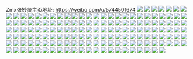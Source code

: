 Zmx张妙贤主页地址: https://weibo.com/u/5744501674 
![](https://wx4.sinaimg.cn/mw2000/006gLliOgy1h95vl4t8jaj32c0340npe.jpg) 
![](https://wx4.sinaimg.cn/mw2000/006gLliOgy1h95vl6zc18j32c0340u0y.jpg) 
![](https://wx4.sinaimg.cn/mw2000/006gLliOgy1h95vl9ale3j32c0340b2a.jpg) 
![](https://wx4.sinaimg.cn/mw2000/006gLliOgy1h95vlb1kuzj30uy1afqkg.jpg) 
![](https://wx4.sinaimg.cn/mw2000/006gLliOly1h8gdslbjjdj32c03407wj.jpg) 
![](https://wx4.sinaimg.cn/mw2000/006gLliOly1h8gdsj07erj32c03404qs.jpg) 
![](https://wx4.sinaimg.cn/mw2000/006gLliOly1h8gdspk5ndj32c0340hdu.jpg) 
![](https://wx4.sinaimg.cn/mw2000/006gLliOgy1h83vv22cpcj30rg10mq87.jpg) 
![](https://wx4.sinaimg.cn/mw2000/006gLliOgy1h83vv39bsej30sg0sgwld.jpg) 
![](https://wx4.sinaimg.cn/mw2000/006gLliOgy1h83vv1nue5j30qd0z510r.jpg) 
![](https://wx4.sinaimg.cn/mw2000/006gLliOgy1h83vv4nvebj30uc14gwpj.jpg) 
![](https://wx4.sinaimg.cn/mw2000/006gLliOgy1h82tz60ajvj326e2wke81.jpg) 
![](https://wx4.sinaimg.cn/mw2000/006gLliOgy1h82tz4yciyj32c033zx6p.jpg) 
![](https://wx4.sinaimg.cn/mw2000/006gLliOgy1h82tz71xmej32c0340e81.jpg) 
![](https://wx4.sinaimg.cn/mw2000/006gLliOgy1h82tza92k2j32c0340u0y.jpg) 
![](https://wx4.sinaimg.cn/mw2000/006gLliOly1h7pmbm0w91j30wi17cdv9.jpg) 
![](https://wx4.sinaimg.cn/mw2000/006gLliOly1h7pmbkdkzbj30ui14o185.jpg) 
![](https://wx4.sinaimg.cn/mw2000/006gLliOly1h7pmbl8rufj30ta132k49.jpg) 
![](https://wx4.sinaimg.cn/mw2000/006gLliOly1h7pmbjjgakj30u7149gzo.jpg) 
![](https://wx4.sinaimg.cn/mw2000/006gLliOgy1h7pluqmke0j32c0340hdu.jpg) 
![](https://wx4.sinaimg.cn/mw2000/006gLliOgy1h7pluse4y7j311d1dtnel.jpg) 
![](https://wx4.sinaimg.cn/mw2000/006gLliOgy1h7plur9oeqj30w216qqdt.jpg) 
![](https://wx4.sinaimg.cn/mw2000/006gLliOgy1h7pluordj5j30c60g80ts.jpg) 
![](https://wx4.sinaimg.cn/mw2000/006gLliOgy1h6x46g5sw2j31sc2ds4qp.jpg) 
![](https://wx4.sinaimg.cn/mw2000/006gLliOgy1h6x46hckj8j30wh1cqtg5.jpg) 
![](https://wx4.sinaimg.cn/mw2000/006gLliOgy1h6x46i1fvgj30wi0with4.jpg) 
![](https://wx4.sinaimg.cn/mw2000/006gLliOgy1h6x46ilbkcj313b13adod.jpg) 
![](https://wx4.sinaimg.cn/mw2000/006gLliOgy1h67lxufptxj31341g5nnq.jpg) 
![](https://wx4.sinaimg.cn/mw2000/006gLliOgy1h67lxxfb6cj30wi1cq413.jpg) 
![](https://wx4.sinaimg.cn/mw2000/006gLliOgy1h67lxt49svj31kb232hdt.jpg) 
![](https://wx4.sinaimg.cn/mw2000/006gLliOgy1h67lxyrtlaj31sc2ds7wh.jpg) 
![](https://wx4.sinaimg.cn/mw2000/006gLliOgy1h640wjlembj31ba1r11iw.jpg) 
![](https://wx4.sinaimg.cn/mw2000/006gLliOgy1h640wkzdsmj31jl2244qp.jpg) 
![](https://wx4.sinaimg.cn/mw2000/006gLliOgy1h640wi90nkj31sc2dsqv5.jpg) 
![](https://wx4.sinaimg.cn/mw2000/006gLliOgy1h640wmv3yqj31sc2dsnpd.jpg) 
![](https://wx4.sinaimg.cn/mw2000/006gLliOgy1h5hocttlo1j31lf1lfh6l.jpg) 
![](https://wx4.sinaimg.cn/mw2000/006gLliOgy1h5hocrc5yzj307n07nt8z.jpg) 
![](https://wx4.sinaimg.cn/mw2000/006gLliOgy1h5hocsyui7j32c02c0qv5.jpg) 
![](https://wx4.sinaimg.cn/mw2000/006gLliOgy1h5hoay67qtj30t90t9wjg.jpg) 
![](https://wx4.sinaimg.cn/mw2000/006gLliOgy1h5hoav4rtgj310t10t11a.jpg) 
![](https://wx4.sinaimg.cn/mw2000/006gLliOgy1h5hoaz9t76j30e50eugmu.jpg) 
![](https://wx4.sinaimg.cn/mw2000/006gLliOgy1h5hoazodvjj30jj0jgdhx.jpg) 
![](https://wx4.sinaimg.cn/mw2000/006gLliOgy1h5c8xq5c0mj30wi17canl.jpg) 
![](https://wx4.sinaimg.cn/mw2000/006gLliOgy1h4ed6h2qc2j30v415hams.jpg) 
![](https://wx4.sinaimg.cn/mw2000/006gLliOgy1h4ed6eqbpdj32pt21dx6q.jpg) 
![](https://wx4.sinaimg.cn/mw2000/006gLliOgy1h4ed6g7dtfj321k21jb2a.jpg) 
![](https://wx4.sinaimg.cn/mw2000/006gLliOgy1h4ed6mdugcj32c02c0u0x.jpg) 
![](https://wx4.sinaimg.cn/mw2000/006gLliOgy1h4ed6n1ifvj30gz0g8ju0.jpg) 
![](https://wx4.sinaimg.cn/mw2000/006gLliOgy1h4ed6ksawyj30wh1cq1bq.jpg) 
![](https://wx4.sinaimg.cn/mw2000/006gLliOgy1h4ed6jaih2j32c0340npe.jpg) 
![](https://wx4.sinaimg.cn/mw2000/006gLliOgy1h4ed6njfbzj31qp1qoe81.jpg) 
![](https://wx4.sinaimg.cn/mw2000/006gLliOgy1h4ed6xq781j32c02c0u0x.jpg) 
![](https://wx4.sinaimg.cn/mw2000/006gLliOly1h2ba4rr15lj32c0340npf.jpg) 
![](https://wx4.sinaimg.cn/mw2000/006gLliOly1h2ba4ovxhxj32c0340e83.jpg) 
![](https://wx4.sinaimg.cn/mw2000/006gLliOly1h2ba4uz6w7j32c0340e83.jpg) 
![](https://wx4.sinaimg.cn/mw2000/006gLliOly1h2ba4vozovj31061c8176.jpg) 
![](https://wx4.sinaimg.cn/mw2000/006gLliOly1h2ba3cffiyj30wi0wigu1.jpg) 
![](https://wx4.sinaimg.cn/mw2000/006gLliOly1h2ba3d8074j30wi0witkg.jpg) 
![](https://wx4.sinaimg.cn/mw2000/006gLliOly1h2ba3dujjwj30wi0witis.jpg) 
![](https://wx4.sinaimg.cn/mw2000/006gLliOly1h2ba3eirnuj30wi0wialj.jpg) 
![](https://wx4.sinaimg.cn/mw2000/006gLliOly1h1xue1kn6zj32c0340e82.jpg) 
![](https://wx4.sinaimg.cn/mw2000/006gLliOly1h1xuegmms0j32by33y1ky.jpg) 
![](https://wx4.sinaimg.cn/mw2000/006gLliOly1h1xudytx44j32c033zx6p.jpg) 
![](https://wx4.sinaimg.cn/mw2000/006gLliOly1h1xue2jqd4j31rx2d8kbj.jpg) 
![](https://wx4.sinaimg.cn/mw2000/006gLliOly1h1xueekto7j31wy2jx1kx.jpg) 
![](https://wx4.sinaimg.cn/mw2000/006gLliOly1h1xuecdnprj32c033y7wj.jpg) 
![](https://wx4.sinaimg.cn/mw2000/006gLliOly1h1xuel0wt4j32c03407wj.jpg) 
![](https://wx4.sinaimg.cn/mw2000/006gLliOly1h1xue7mreoj32362s9hdv.jpg) 
![](https://wx4.sinaimg.cn/mw2000/006gLliOly1h1xuepgh5sj32892z0e84.jpg) 
![](https://wx4.sinaimg.cn/mw2000/006gLliOly1h1nlpw70odj317g1811kx.jpg) 
![](https://wx4.sinaimg.cn/mw2000/006gLliOly1h1nlpzdf0fj31xn1xn1ky.jpg) 
![](https://wx4.sinaimg.cn/mw2000/006gLliOly1h1nlpvk96dj30kg0kgn07.jpg) 
![](https://wx4.sinaimg.cn/mw2000/006gLliOly1h1nlq4cw1aj33402c0e81.jpg) 
![](https://wx4.sinaimg.cn/mw2000/006gLliOly1h1nlpv1jmij33402c01l2.jpg) 
![](https://wx4.sinaimg.cn/mw2000/006gLliOly1h1nlq5ilrkj32702xdnpe.jpg) 
![](https://wx4.sinaimg.cn/mw2000/006gLliOly1h1nlq3frh2j33402c0kjn.jpg) 
![](https://wx4.sinaimg.cn/mw2000/006gLliOly1h1h8pm6m74j30wi0wijz0.jpg) 
![](https://wx4.sinaimg.cn/mw2000/006gLliOly1h1expmfaquj31ir1lywzx.jpg) 
![](https://wx4.sinaimg.cn/mw2000/006gLliOly1h11q0h4is9j32c0340kjm.jpg) 
![](https://wx4.sinaimg.cn/mw2000/006gLliOly1h11q0i51tvj32242qtu0x.jpg) 
![](https://wx4.sinaimg.cn/mw2000/006gLliOly1h11q0fuaeoj32022o3qv5.jpg) 
![](https://wx4.sinaimg.cn/mw2000/006gLliOly1h0cvoairdij30yj1a2dl3.jpg) 
![](https://wx4.sinaimg.cn/mw2000/006gLliOly1h0cvoaywo4j31c01s07ge.jpg) 
![](https://wx4.sinaimg.cn/mw2000/006gLliOly1h0ccregbudj31sc2dsb29.jpg) 
![](https://wx4.sinaimg.cn/mw2000/006gLliOly1h08u6m58ovj330b2984qq.jpg) 
![](https://wx4.sinaimg.cn/mw2000/006gLliOly1gzi8615wyqj30wi0odwlb.jpg) 
![](https://wx4.sinaimg.cn/mw2000/006gLliOly1gzhifttn1kj31sc2dshdy.jpg) 
![](https://wx4.sinaimg.cn/mw2000/006gLliOly1gzhifzouk3j31np27mu0x.jpg) 
![](https://wx4.sinaimg.cn/mw2000/006gLliOly1gzhig2fs31j32c02c0x6p.jpg) 
![](https://wx4.sinaimg.cn/mw2000/006gLliOly1gzhig4rul4j32c02c0x6p.jpg) 
![](https://wx4.sinaimg.cn/mw2000/006gLliOly1gzguazuyj2j31my1my1b9.jpg) 
![](https://wx4.sinaimg.cn/mw2000/006gLliOly1gzgub0obrjj30sg0sg7by.jpg) 
![](https://wx4.sinaimg.cn/mw2000/006gLliOly1gzearq60p4j31o01o0e81.jpg) 
![](https://wx4.sinaimg.cn/mw2000/006gLliOly1gzearqxkcxj32032037wh.jpg) 
![](https://wx4.sinaimg.cn/mw2000/006gLliOly1gzearsh3vcj31o01o07wh.jpg) 
![](https://wx4.sinaimg.cn/mw2000/006gLliOly1gzearuvq0fj30wk0wrjxl.jpg) 
![](https://wx4.sinaimg.cn/mw2000/006gLliOly1gzearn42qdj30mf0qp42z.jpg) 
![](https://wx4.sinaimg.cn/mw2000/006gLliOly1gzearui0lxj31p11p04qp.jpg) 
![](https://wx4.sinaimg.cn/mw2000/006gLliOly1gzearv29u4j30jz0pvgnu.jpg) 
![](https://wx4.sinaimg.cn/mw2000/006gLliOly1gzearwleasj31je1je1kx.jpg) 
![](https://wx4.sinaimg.cn/mw2000/006gLliOly1gzeasanncrj31701lnqge.jpg) 
![](https://wx4.sinaimg.cn/mw2000/006gLliOly1gvqgwz8765j61sc2ds4qq02.jpg) 
![](https://wx4.sinaimg.cn/mw2000/006gLliOly1gvqgvxthnlj61sc2ds1ky02.jpg) 
![](https://wx4.sinaimg.cn/mw2000/006gLliOly1gvqgyajhwxj61sc2dsnpe02.jpg) 
![](https://wx4.sinaimg.cn/mw2000/006gLliOly1gvqgzhbp9oj61sc2dsnpe02.jpg) 
![](https://wx4.sinaimg.cn/mw2000/006gLliOly1guiin3cqg5j60u00u0aem02.jpg) 
![](https://wx4.sinaimg.cn/mw2000/006gLliOly1guiin61eknj63402c0e8202.jpg) 
![](https://wx4.sinaimg.cn/mw2000/006gLliOly1guiin939yej63402c0x6q02.jpg) 
![](https://wx4.sinaimg.cn/mw2000/006gLliOly1guiin2wyltj62c02c07wi02.jpg) 
![](https://wx4.sinaimg.cn/mw2000/006gLliOly1guiinbghirj62c02c07wi02.jpg) 
![](https://wx4.sinaimg.cn/mw2000/006gLliOly1guiindn636j62c02c0b2a02.jpg) 
![](https://wx4.sinaimg.cn/mw2000/006gLliOly1guigm7vp53j62kk1ppb2902.jpg) 
![](https://wx4.sinaimg.cn/mw2000/006gLliOly1guign0iowij63402c0qv702.jpg) 
![](https://wx4.sinaimg.cn/mw2000/006gLliOly1guigu6o28gj635s2dckjm02.jpg) 
![](https://wx4.sinaimg.cn/mw2000/006gLliOly1guigv3yue3j635s2dc4qr02.jpg) 
![](https://wx4.sinaimg.cn/mw2000/006gLliOly1guigltrnvaj62c02c0npe02.jpg) 
![](https://wx4.sinaimg.cn/mw2000/006gLliOly1guigwj3hzcj635s35snpg02.jpg) 
![](https://wx4.sinaimg.cn/mw2000/006gLliOly1guigxvfhgsj62c02c0u0y02.jpg) 
![](https://wx4.sinaimg.cn/mw2000/006gLliOly1guigy144p3j62nf1zk4qq02.jpg) 
![](https://wx4.sinaimg.cn/mw2000/006gLliOly1guigygoymvj62c02c0hdu02.jpg) 
![](https://wx4.sinaimg.cn/mw2000/006gLliOly1guigqm2lzjj62c02c0npe02.jpg) 
![](https://wx4.sinaimg.cn/mw2000/006gLliOly1guigylb8k7j6214214u0x02.jpg) 
![](https://wx4.sinaimg.cn/mw2000/006gLliOly1guigpdb022j62c02c0hdu02.jpg) 
![](https://wx4.sinaimg.cn/mw2000/006gLliOly1guigz7tjinj62c02c0e8302.jpg) 
![](https://wx4.sinaimg.cn/mw2000/006gLliOly1gdegcig5oij32bc334u0y.jpg) 
![](https://wx4.sinaimg.cn/mw2000/006gLliOly1gdegcok1dwj32bb2bbhdu.jpg) 
![](https://wx4.sinaimg.cn/mw2000/006gLliOly1gdegclpdq7j32bc334u0y.jpg) 
![](https://wx4.sinaimg.cn/mw2000/006gLliOly1gdegcn1cz9j32c02c07wi.jpg) 
![](https://wx4.sinaimg.cn/mw2000/006gLliOly1gdegcrhcbzj324a24ab2a.jpg) 
![](https://wx4.sinaimg.cn/mw2000/006gLliOly1gdegcgdronj32c02c0hdu.jpg) 
![](https://wx4.sinaimg.cn/mw2000/006gLliOly1gdegcprmg8j30y30y0k1w.jpg) 
![](https://wx4.sinaimg.cn/mw2000/006gLliOly1gdegcszq1uj32c02c0e82.jpg) 
![](https://wx4.sinaimg.cn/mw2000/006gLliOly1gdegcjs4epj32c02c0x6p.jpg) 
![](https://wx4.sinaimg.cn/mw2000/006gLliOly1ga71asgwgej30tu0tu1kx.jpg) 
![](https://wx4.sinaimg.cn/mw2000/006gLliOly1ga71ba3aroj30tu0tu1kx.jpg) 
![](https://wx4.sinaimg.cn/mw2000/006gLliOly1ga5xtq1ggmj30tu0tu1kc.jpg) 
![](https://wx4.sinaimg.cn/mw2000/006gLliOly1ga5xtlrparj30tu0tuwms.jpg) 
![](https://wx4.sinaimg.cn/mw2000/006gLliOly1ga5xtm9l7bj30tu0tugv0.jpg) 
![](https://wx4.sinaimg.cn/mw2000/006gLliOly1g7pvxzvjx9j30u00u0x63.jpg) 
![](https://wx4.sinaimg.cn/mw2000/006gLliOly1g7pvvotyh3j30u00u04qp.jpg) 
![](https://wx4.sinaimg.cn/mw2000/006gLliOly1g7pvxrkp64j30u00u01kx.jpg) 
![](https://wx4.sinaimg.cn/mw2000/006gLliOly1g7pvy8ygnqj30u00u04qp.jpg) 
![](https://wx4.sinaimg.cn/mw2000/006gLliOly1g7eclc6oxrj31400u0hdt.jpg) 
![](https://wx4.sinaimg.cn/mw2000/006gLliOly1g60j1p98pmj30u00u07wh.jpg) 
![](https://wx4.sinaimg.cn/mw2000/006gLliOly1g60j1896gvj30u00u07wh.jpg) 
![](https://wx4.sinaimg.cn/mw2000/006gLliOly1g5zousx69tj30u00u0hdt.jpg) 
![](https://wx4.sinaimg.cn/mw2000/006gLliOly1g5zoxovv9jj30u00u0e4m.jpg) 
![](https://wx4.sinaimg.cn/mw2000/006gLliOly1g36jwenqjkj31400u04qp.jpg) 
![](https://wx4.sinaimg.cn/mw2000/006gLliOly1g12hu9dg91j33402c0qgz.jpg) 
![](https://wx4.sinaimg.cn/mw2000/006gLliOly1g0um5v1s6fj30yi0yiqv5.jpg) 
![](https://wx4.sinaimg.cn/mw2000/006gLliOly1g0um66y6ksj30yi0yi4qq.jpg) 
![](https://wx4.sinaimg.cn/mw2000/006gLliOly1fz0mj57250j32c0340e87.jpg) 
![](https://wx4.sinaimg.cn/mw2000/006gLliOly1fz0mjnedw1j30xc18eb2a.jpg) 
![](https://wx4.sinaimg.cn/mw2000/006gLliOly1fxgwvaxlgsj30r10qodn4.jpg) 
